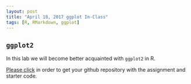 ```yaml
---
layout: post
title: "April 18, 2017 ggplot In-Class"
tags: [R, RMarkdown, ggplot]
---
```





## `ggplot2`


In this lab we will become better acquainted with `ggplot2` in R. 

[Please click](https://classroom.github.com/group-assignment-invitations/5c8954890fcd279bfa559456fba2ed8a) in order to get your github repository with the assignment and starter code. 


